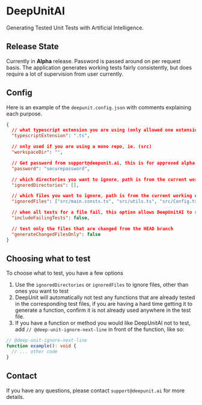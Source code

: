 # DeepUnitAI

Generating Tested Unit Tests with Artificial Intelligence.

## Release State

Currently in **Alpha** release.
Password is passed around on per request basis. The application generates working tests fairly consistently, but does require a lot of supervision from user currently.

## Config

Here is an example of the `deepunit.config.json` with comments explaining each purpose.

```json
{
  // what typescript extension you are using (only allowed one extension right now)
  "typescriptExtension": ".ts",

  // only used if you are using a mono repo, ie. (src)
  "workspaceDir": "",

  // Get password from support@deepunit.ai, this is for approved alpha users only
  "password": "securepassword",

  // which directories you want to ignore, path is from the current working directory, or workspaceDir if specified above
  "ignoredDirectories": [],

  // which files you want to ignore, path is from the current working directory, or workspaceDir if specified above
  "ignoredFiles": ["src/main.consts.ts", "src/utils.ts", "src/Config.ts"],

  // when all tests for a file fail, this option allows DeepUnitAI to save the failing tests to a file so that you fix them manually
  "includeFailingTests": false,

  // test only the files that are changed from the HEAD branch
  "generateChangedFilesOnly": false
}
```

## Choosing what to test

To choose what to test, you have a few options

1. Use the `ignoredDirectories` or `ignoredFiles` to ignore files, other than ones you want to test
2. DeepUnit will automatically not test any functions that are already tested in the corresponding test files, if you are having a hard time getting it to generate a function, confirm it is not already used anywhere in the test file.
3. If you have a function or method you would like DeepUnitAI not to test, add `// @deep-unit-ignore-next-line` in front of the function, like so:

```typescript
// @deep-unit-ignore-next-line
function example(): void {
  // ... other code
}
```

## Contact

If you have any questions, please contact `support@deepunit.ai` for more details.
